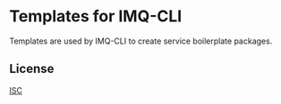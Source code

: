 # Templates for IMQ-CLI

Templates are used by IMQ-CLI to create service boilerplate packages.

## License

[ISC](https://github.com/imqueue/templates/blob/master/LICENSE)
